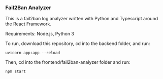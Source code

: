 ### Fail2Ban Analyzer

This is a fail2ban log analyzer written with Python and Typescript around the React Framework.

Requirements: Node.js, Python 3

To run, download this repository, cd into the backend folder, and run:

```
uvicorn app:app --reload
```

Then, cd into the frontend/fail2ban-analyzer folder and run:

```
npm start
```
